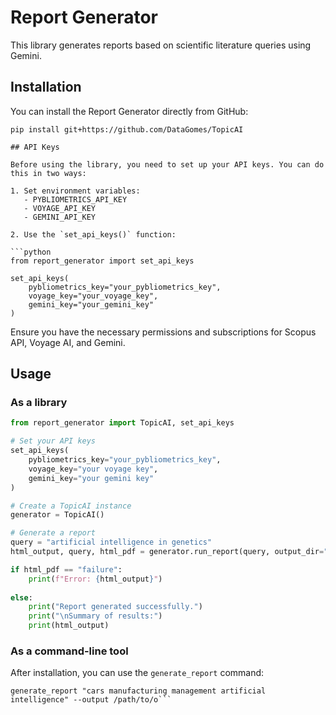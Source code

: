 # Report Generator

This library generates reports based on scientific literature queries using Gemini.

## Installation

You can install the Report Generator directly from GitHub:

```
pip install git+https://github.com/DataGomes/TopicAI

## API Keys

Before using the library, you need to set up your API keys. You can do this in two ways:

1. Set environment variables:
   - PYBLIOMETRICS_API_KEY
   - VOYAGE_API_KEY
   - GEMINI_API_KEY

2. Use the `set_api_keys()` function:

```python
from report_generator import set_api_keys

set_api_keys(
    pybliometrics_key="your_pybliometrics_key",
    voyage_key="your_voyage_key",
    gemini_key="your_gemini_key"
)
```

Ensure you have the necessary permissions and subscriptions for Scopus API, Voyage AI, and Gemini.

## Usage

### As a library

```python
from report_generator import TopicAI, set_api_keys

# Set your API keys
set_api_keys(
    pybliometrics_key="your_pybliometrics_key",
    voyage_key="your voyage key",
    gemini_key="your gemini key"
)

# Create a TopicAI instance
generator = TopicAI()

# Generate a report
query = "artificial intelligence in genetics"
html_output, query, html_pdf = generator.run_report(query, output_dir="your output directory")

if html_pdf == "failure":
    print(f"Error: {html_output}")
    
else:
    print("Report generated successfully.")
    print("\nSummary of results:")
    print(html_output)
```


### As a command-line tool

After installation, you can use the `generate_report` command:

```
generate_report "cars manufacturing management artificial intelligence" --output /path/to/o```

